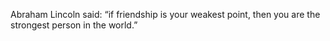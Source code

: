 



Abraham Lincoln said: “if friendship is your weakest point, then you are the strongest person in the world.”
